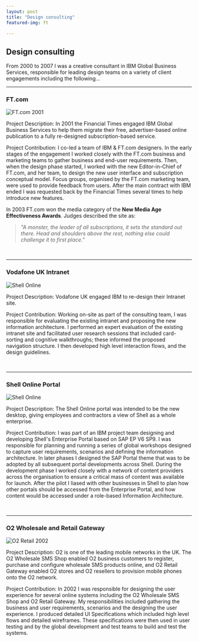 ```yaml
---
layout: post
title: "Design consulting"
featured-img: ft

---
```


## Design consulting  

From 2000 to 2007 I was a creative consultant in IBM Global Business Services, responsible for leading design teams on a variety of client engagements including the following...
 
---
### FT.com  
  
![FT.com 2001](https://garythornton.github.io/portfolio/assets/img/posts/FT2.jpg)
    
Project Description: In 2001 the Financial Times engaged IBM Global Business Services to help them migrate their free, advertiser-based online publication to a fully re-designed subscription-based service.

Project Contribution: I co-led a team of IBM & FT.com designers. In the early stages of the engagement I worked closely with the FT.com business and marketing teams to gather business and end-user requirements. Then, when the design phase started, I worked with the new Editor-in-Chief of FT.com, and her team, to design the new user interface and subscription conceptual model. Focus groups, organised by the FT.com marketing team, were used to provide feedback from users. After the main contract with IBM ended I was requested back by the Financial Times several times to help introduce new features. 

In 2003 FT.com won the media category of the **New Media Age Effectiveness Awards**. Judges described the site as: 

> *"A monster, the leader of all subscriptions, it sets the standard out there. Head and shoulders above the rest, nothing else could challenge it to first place."*

&nbsp;
 
---
### Vodafone UK Intranet   
  
![Shell Online](https://garythornton.github.io/portfolio/assets/img/posts/vf1.jpg)

Project Description: Vodafone UK engaged IBM to re-design their Intranet site.

Project Contribution: Working on-site as part of the consulting team, I was responsible for evaluating the existing intranet and proposing the new information architecture. I performed an expert evaluation of the existing intranet site and facilitated user research sessions that included card-sorting and cognitive walkthroughs; these informed the proposed navigation structure. I then developed high level interaction flows, and the design guidelines. 

&nbsp;
 
---
### Shell Online Portal   
  
![Shell Online](https://garythornton.github.io/portfolio/assets/img/posts/Shell.jpg)

Project Description: The Shell Online portal was intended to be the new desktop, giving employees and contractors a view of Shell as a whole enterprise.

Project Contribution: I was part of an IBM project team designing and developing Shell's Enterprise Portal based on SAP EP V6 SP9. I was responsible for planning and running a series of global workshops designed to capture user requirements, scenarios and defining the information architecture. In later phases I designed the SAP Portal theme that was to be adopted by all subsequent portal developments across Shell. During the development phase I worked closely with a network of content providers across the organisation to ensure a critical mass of content was available for launch. After the pilot I liased with other businesses in Shell to plan how other portals should be accessed from the Enterprise Portal, and how content would be accessed under a role-based Information Architecture.

&nbsp;
 
---
### O2 Wholesale and Retail Gateway      
  
![O2 Retail 2002](https://garythornton.github.io/portfolio/assets/img/posts/O21.jpg)

Project Description: O2 is one of the leading mobile networks in the UK. The O2 Wholesale SMS Shop enabled O2 business customers to register, purchase and configure wholesale SMS products online, and O2 Retail Gateway enabled O2 stores and O2 resellers to provision mobile phones onto the O2 network.

Project Contribution: In 2002 I was responsible for designing the user experience for several online systems including the O2 Wholesale SMS Shop and O2 Retail Gateway. My responsibilities included gathering the business and user requirements, scenarios and the designing the user experience. I produced detailed UI Specifications which included high level flows and detailed wireframes. These specifications were then used in user testing and by the global development and test teams to build and test the systems.


